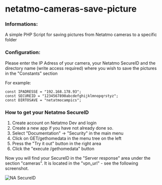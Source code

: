 # netatmo-cameras-save-picture

### Informations:

A simple PHP Script for saving pictures from Netatmo cameras to a specific folder 

### Configuration:

Please enter the IP Adress of your camera, your Netatmo SecureID and the directory name (write access required) where you wish to save the pictures in the "Constants" section

For example:

	const IPADRESSE = "192.168.178.93"; 
	const SECUREID = "1234567890abcdefghijklmnopqrstyz";
	const DIRTOSAVE = "netatmocampics";

### How to get your Netatmo SecureID

1. Create account on Netatmo Dev and login
1. Create a new app if you have not already done so.
1. Select "Documentation" -> "Security" in the main menu
1. Click on GET/gethomedata in the menu tree on the left 
1. Press the "Try it out" button in the right area
1. Click the "execute /gethomedata" button

Now you will find your SecureID in the "Server response" area under the section "cameras". It is located in the "vpn_url" - see the following screenshot.

![NA SecureID](https://station.cyberninja.de/na-api/screen-na-dev-secureid.png)

